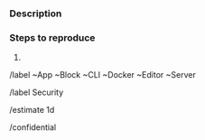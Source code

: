 ### Description

<!-- Add a textual description of the security issue. -->

### Steps to reproduce

<!-- Add a step by step guide describing how to trigger this issue. -->

1.

<!-- Remove the labels that don’t apply. -->

/label ~App ~Block ~CLI ~Docker ~Editor ~Server

/label Security

/estimate 1d

/confidential
